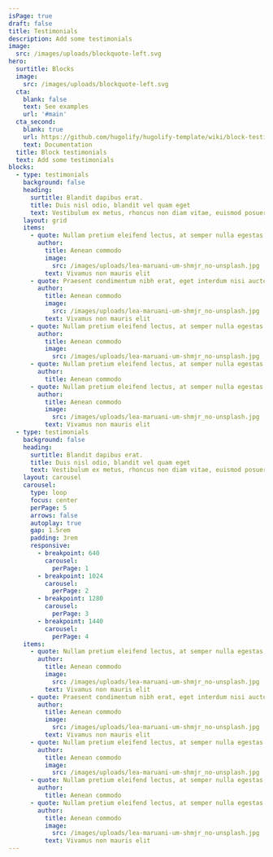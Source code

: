 ```yaml
---
isPage: true
draft: false
title: Testimonials
description: Add some testimonials
image:
  src: /images/uploads/blockquote-left.svg
hero:
  surtitle: Blocks
  image:
    src: /images/uploads/blockquote-left.svg
  cta:
    blank: false
    text: See examples
    url: '#main'
  cta_second:
    blank: true
    url: https://github.com/hugolify/hugolify-template/wiki/block-testimonials
    text: Documentation
  title: Block testimonials
  text: Add some testimonials
blocks:
  - type: testimonials
    background: false
    heading:
      surtitle: Blandit dapibus erat.
      title: Duis nisl odio, blandit vel quam eget
      text: Vestibulum ex metus, rhoncus non diam vitae, euismod posuere mi. Blandit dapibus erat.
    layout: grid
    items:
      - quote: Nullam pretium eleifend lectus, at semper nulla egestas a. Praesent condimentum nibh erat, eget interdum nisi auctor eget. Vestibulum ex metus, rhoncus non diam vitae, euismod posuere mi.
        author:
          title: Aenean commodo
          image:
            src: /images/uploads/lea-maruani-um-shmjr_no-unsplash.jpg
          text: Vivamus non mauris elit
      - quote: Praesent condimentum nibh erat, eget interdum nisi auctor eget. Vestibulum ex metus, rhoncus non diam vitae, euismod posuere mi.
        author:
          title: Aenean commodo
          image:
            src: /images/uploads/lea-maruani-um-shmjr_no-unsplash.jpg
          text: Vivamus non mauris elit
      - quote: Nullam pretium eleifend lectus, at semper nulla egestas a. Praesent condimentum nibh erat, eget interdum nisi auctor eget. Vestibulum ex metus, euismod posuere mi.
        author:
          title: Aenean commodo
          image:
            src: /images/uploads/lea-maruani-um-shmjr_no-unsplash.jpg
      - quote: Nullam pretium eleifend lectus, at semper nulla egestas a. Vestibulum ex metus, rhoncus non diam vitae, euismod posuere mi.
        author:
          title: Aenean commodo
      - quote: Nullam pretium eleifend lectus, at semper nulla egestas a. Praesent condimentum nibh erat, eget interdum nisi auctor eget. Vestibulum ex metus, rhoncus non diam vitae, euismod posuere mi.
        author:
          title: Aenean commodo
          image:
            src: /images/uploads/lea-maruani-um-shmjr_no-unsplash.jpg
          text: Vivamus non mauris elit
  - type: testimonials
    background: false
    heading:
      surtitle: Blandit dapibus erat.
      title: Duis nisl odio, blandit vel quam eget
      text: Vestibulum ex metus, rhoncus non diam vitae, euismod posuere mi. Blandit dapibus erat.
    layout: carousel
    carousel:
      type: loop
      focus: center
      perPage: 5
      arrows: false
      autoplay: true
      gap: 1.5rem
      padding: 3rem
      responsive:
        - breakpoint: 640
          carousel:
            perPage: 1
        - breakpoint: 1024
          carousel:
            perPage: 2
        - breakpoint: 1280
          carousel:
            perPage: 3
        - breakpoint: 1440
          carousel:
            perPage: 4
    items:
      - quote: Nullam pretium eleifend lectus, at semper nulla egestas a. Praesent condimentum nibh erat, eget interdum nisi auctor eget. Vestibulum ex metus, rhoncus non diam vitae, euismod posuere mi.
        author:
          title: Aenean commodo
          image:
            src: /images/uploads/lea-maruani-um-shmjr_no-unsplash.jpg
          text: Vivamus non mauris elit
      - quote: Praesent condimentum nibh erat, eget interdum nisi auctor eget. Vestibulum ex metus, rhoncus non diam vitae, euismod posuere mi.
        author:
          title: Aenean commodo
          image:
            src: /images/uploads/lea-maruani-um-shmjr_no-unsplash.jpg
          text: Vivamus non mauris elit
      - quote: Nullam pretium eleifend lectus, at semper nulla egestas a. Praesent condimentum nibh erat, eget interdum nisi auctor eget. Vestibulum ex metus, euismod posuere mi.
        author:
          title: Aenean commodo
          image:
            src: /images/uploads/lea-maruani-um-shmjr_no-unsplash.jpg
      - quote: Nullam pretium eleifend lectus, at semper nulla egestas a. Vestibulum ex metus, rhoncus non diam vitae, euismod posuere mi.
        author:
          title: Aenean commodo
      - quote: Nullam pretium eleifend lectus, at semper nulla egestas a. Praesent condimentum nibh erat, eget interdum nisi auctor eget. Vestibulum ex metus, rhoncus non diam vitae, euismod posuere mi.
        author:
          title: Aenean commodo
          image:
            src: /images/uploads/lea-maruani-um-shmjr_no-unsplash.jpg
          text: Vivamus non mauris elit
---
```

